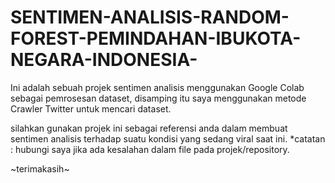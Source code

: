 # SENTIMEN-ANALISIS-RANDOM-FOREST-PEMINDAHAN-IBUKOTA-NEGARA-INDONESIA-
Ini adalah sebuah projek sentimen analisis menggunakan Google Colab sebagai pemrosesan dataset, disamping itu saya menggunakan metode Crawler Twitter untuk mencari dataset.

silahkan gunakan projek ini sebagai referensi anda dalam membuat sentimen analisis terhadap suatu kondisi yang sedang viral saat ini.
*catatan : hubungi saya jika ada kesalahan dalam file pada projek/repository.

~terimakasih~
